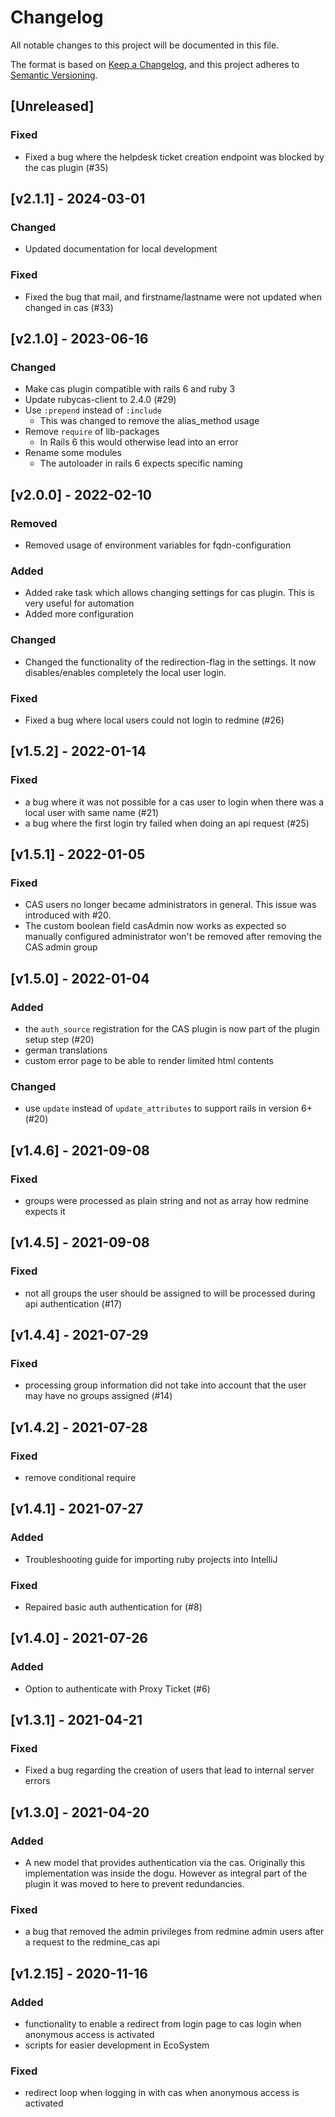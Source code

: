 # Changelog
All notable changes to this project will be documented in this file.

The format is based on [Keep a Changelog](https://keepachangelog.com/en/1.0.0/),
and this project adheres to [Semantic Versioning](https://semver.org/spec/v2.0.0.html).

## [Unreleased]
### Fixed
- Fixed a bug where the helpdesk ticket creation endpoint was blocked by the cas plugin (#35)

## [v2.1.1] - 2024-03-01
### Changed
- Updated documentation for local development

### Fixed
- Fixed the bug that mail, and firstname/lastname were not updated when changed in cas (#33)

## [v2.1.0] - 2023-06-16
### Changed
- Make cas plugin compatible with rails 6 and ruby 3
- Update rubycas-client to 2.4.0 (#29)
- Use `:prepend` instead of `:include`
  - This was changed to remove the alias_method usage
- Remove `require` of lib-packages
  - In Rails 6 this would otherwise lead into an error
- Rename some modules
  - The autoloader in rails 6 expects specific naming

## [v2.0.0] - 2022-02-10
### Removed
- Removed usage of environment variables for fqdn-configuration

### Added
- Added rake task which allows changing settings for cas plugin. This is very useful for automation
- Added more configuration

### Changed
- Changed the functionality of the redirection-flag in the settings. It now disables/enables completely the local user login.

### Fixed
- Fixed a bug where local users could not login to redmine (#26)

## [v1.5.2] - 2022-01-14
### Fixed
- a bug where it was not possible for a cas user to login when there was a local user with same name (#21)
- a bug where the first login try failed when doing an api request (#25)

## [v1.5.1] - 2022-01-05
### Fixed
- CAS users no longer became administrators in general. This issue was introduced with #20.
- The custom boolean field casAdmin now works as expected so manually configured administrator won't be removed
after removing the CAS admin group

## [v1.5.0] - 2022-01-04
### Added
- the `auth_source` registration for the CAS plugin is now part of the plugin setup step (#20)
- german translations
- custom error page to be able to render limited html contents

### Changed
- use `update` instead of `update_attributes` to support rails in version 6+ (#20)

## [v1.4.6] - 2021-09-08
### Fixed
- groups were processed as plain string and not as array how redmine expects it

## [v1.4.5] - 2021-09-08
### Fixed
- not all groups the user should be assigned to will be processed during api authentication (#17)

## [v1.4.4] - 2021-07-29
### Fixed
- processing group information did not take into account that the user may have no groups assigned (#14) 

## [v1.4.2] - 2021-07-28
### Fixed 
- remove conditional require

## [v1.4.1] - 2021-07-27
### Added
- Troubleshooting guide for importing ruby projects into IntelliJ

### Fixed
- Repaired basic auth authentication for (#8)

## [v1.4.0] - 2021-07-26
### Added
- Option to authenticate with Proxy Ticket (#6)

## [v1.3.1] - 2021-04-21
### Fixed
- Fixed a bug regarding the creation of users that lead to internal server errors

## [v1.3.0] - 2021-04-20
### Added
- A new model that provides authentication via the cas. 
  Originally this implementation was inside the dogu. 
  However as integral part of the plugin it was moved to here to prevent redundancies.

### Fixed
- a bug that removed the admin privileges from redmine admin users after a request to the redmine_cas api

## [v1.2.15] - 2020-11-16
### Added
- functionality to enable a redirect from login page to cas login when anonymous access is activated
- scripts for easier development in EcoSystem

### Fixed
- redirect loop when logging in with cas when anonymous access is activated

